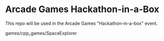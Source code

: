 # Arcade Games Hackathon-in-a-Box

This repo will be used in the Arcade Games "Hackathon-in-a-box" event.

games/cpp_games/SpaceExplorer
